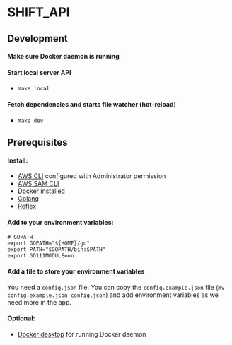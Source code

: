 # SHIFT_API

## Development

#### Make sure Docker daemon is running

#### Start local server API
- `make local`

#### Fetch dependencies and starts file watcher (hot-reload) 
- `make dev`

## Prerequisites

#### Install:

* [AWS CLI](https://docs.aws.amazon.com/cli/latest/userguide/cli-chap-install.html) configured with Administrator permission
* [AWS SAM CLI](https://aws.amazon.com/serverless/sam/)
* [Docker installed](https://www.docker.com/community-edition)
* [Golang](https://golang.org)
* [Reflex](https://github.com/cespare/reflex)

#### Add to your environment variables:
```
# GOPATH
export GOPATH="${HOME}/go"
export PATH="$GOPATH/bin:$PATH"
export GO111MODULE=on
```

#### Add a file to store your environment variables
You need a `config.json` file.  You can copy the `config.example.json` file (`mv config.example.json config.json`) and add environment variables as we need more in the app. 

#### Optional:
- [Docker desktop](https://www.docker.com/products/docker-desktop) for running Docker daemon